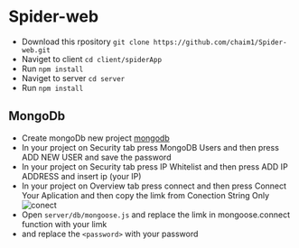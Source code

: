 # Spider-web
* Download this rpository `git clone https://github.com/chaim1/Spider-web.git`
* Naviget to client `cd client/spiderApp`
* Run `npm install`
* Naviget to server `cd server`
* Run `npm install`
## MongoDb
* Create mongoDb new project [mongodb](https://www.mongodb.com)
* In your project on Security tab press MongoDB Users and then press ADD NEW USER and save the password
* In your project on Security tab press IP Whitelist and then press ADD IP ADDRESS and insert ip (your IP) 
* In your project on Overview tab press connect and then press Connect Your Aplication and then copy the limk from Conection String Only 
![conect](https://user-images.githubusercontent.com/39926105/54633181-5430c200-4a88-11e9-8efe-66a3be540f2b.jpg)
* Open `server/db/mongoose.js` and replace the limk in mongoose.connect function with your limk
* and replace the `<password>` with your password 
